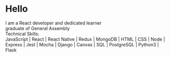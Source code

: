 <h1>Hello</h1>

I am a React developer and dedicated learner <br/>
graduate of General Assembly
<br/>
Technical Skills:<br/>
JavaScript | React | React Native | Redux | MongoDB | HTML | CSS | Node | Express | Jest | Mocha | Django | Canvas | SQL | PostgreSQL | Python3 | Flask 





